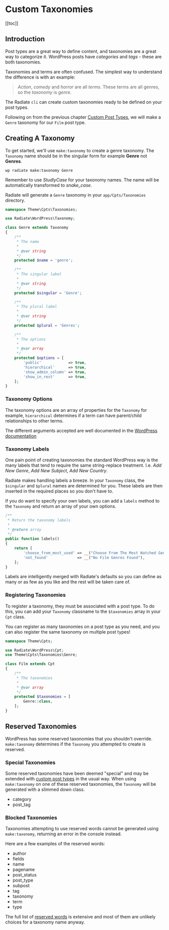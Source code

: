 # Custom Taxonomies

[[toc]]

## Introduction

Post types are a great way to define content, and taxonomies are a great way to categorize it. WordPress posts have _categories_ and _tags_ - these are both taxonomies.

Taxonomies and terms are often confused. The simplest way to understand the difference is with an example:

> _Action_, _comedy_ and _horror_ are all _terms_. These terms are all genres, so the _taxonomy_ is _genre_.

The Radiate `cli` can create custom taxonomies ready to be defined on your post types.

Following on from the previous chapter [Custom Post Types](./custom-post-types), we will make a `Genre` taxonomy for our `Film` post type.

## Creating A Taxonomy

To get started, we'll use `make:taxonomy` to create a genre taxonomy. The `Taxonomy` name should be in the singular form for example **Genre** not **Genres**.

```
wp radiate make:taxonomy Genre
```

<AppNotice type="info">

Remember to use _StudlyCase_ for your taxonomy names. The name will be automatically transformed to _snake_case_.

</AppNotice>

Radiate will generate a `Genre` taxonomy in your `app/Cpts/Taxonomies` directory.

```php
namespace Theme\Cpts\Taxonomies;

use Radiate\WordPress\Taxonomy;

class Genre extends Taxonomy
{
    /**
     * The name
     *
     * @var string
     */
    protected $name = 'genre';

    /**
     * The singular label
     *
     * @var string
     */
    protected $singular = 'Genre';

    /**
     * The plural label
     *
     * @var string
     */
    protected $plural = 'Genres';

    /**
     * The options
     *
     * @var array
     */
    protected $options = [
        'public'            => true,
        'hierarchical'      => true,
        'show_admin_column' => true,
        'show_in_rest'      => true,
    ];
}
```

### Taxonomy Options

The taxonomy options are an array of properties for the `Taxonomy` for example, `hierarchical` determines if a term can have parent/child relationships to other terms.

The different arguments accepted are well documented in the [WordPress documentation](https://developer.wordpress.org/reference/functions/register_taxonomy/)

### Taxonomy Labels

One pain point of creating taxonomies the standard WordPress way is the many labels that tend to require the same string-replace treatment. I.e. _Add New Genre_, _Add New Subject_, _Add New Country_.

Radiate makes handling labels a breeze. In your `Taxonomy` class, the `$singular` and `$plural` names are determined for you. These labels are then inserted in the required places so you don't have to.

If you do want to specify your own labels, you can add a `labels` method to the `Taxonomy` and return an array of your own options.

```php
/**
 * Return the taxonomy labels
 *
 * @return array
 */
public function labels()
{
    return [
        'choose_from_most_used' => __("Choose From The Most Watched Genres"),
        'not_found'             => __("No Film Genres Found"),
    ];
}
```

<AppNotice type="info">

Labels are intelligently merged with Radiate's defaults so you can define as many or as few as you like and the rest will be taken care of.

</AppNotice>

### Registering Taxonomies

To register a taxonomy, they must be associated with a post type. To do this, you can add your `Taxonomy` classname to the `$taxonomies` array in your `Cpt` class.

You can register as many taxonomies on a post type as you need, and you can also register the same taxonomy on multiple post types!

```php
namespace Theme\Cpts;

use Radiate\WordPress\Cpt;
use Theme\Cpts\Taxonomies\Genre;

class Film extends Cpt
{
    /**
     * The taxonomies
     *
     * @var array
     */
    protected $taxonomies = [
        Genre::class,
    ];
}
```

## Reserved Taxonomies

WordPress has some reserved taxonomies that you shouldn't override. `make:taxonomy` determines if the `Taxonomy` you attempted to create is reserved.

### Special Taxonomies

Some reserved taxonomies have been deemed "special" and may be extended with [custom post types](./custom-post-types) in the usual way.
When using `make:taxonomy` on one of these reserved taxonomies, the `Taxonomy` will be generated with a slimmed down class.

- category
- post_tag

### Blocked Taxonomies

Taxonomies attempting to use reserved words cannot be generated using `make:taxonomy`, returning an error in the console instead.

Here are a few examples of the reserved words:

- author
- fields
- name
- pagename
- post_status
- post_type
- subpost
- tag
- taxonomy
- term
- type

The full list of [reserved words](https://developer.wordpress.org/reference/functions/register_taxonomy/#reserved-terms) is extensive and most of them are unlikely choices for a taxonomy name anyway.
